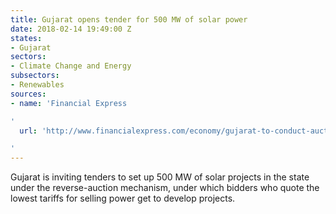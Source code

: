 ```yaml
---
title: Gujarat opens tender for 500 MW of solar power
date: 2018-02-14 19:49:00 Z
states:
- Gujarat
sectors:
- Climate Change and Energy
subsectors:
- Renewables
sources:
- name: 'Financial Express

'
  url: 'http://www.financialexpress.com/economy/gujarat-to-conduct-auctions-for-500-mw-solar-projects/1060466/

'
---
```


Gujarat is inviting tenders to set up 500 MW of solar projects in the state under the reverse-auction mechanism, under which bidders who quote the lowest tariffs for selling power get to develop projects. 
